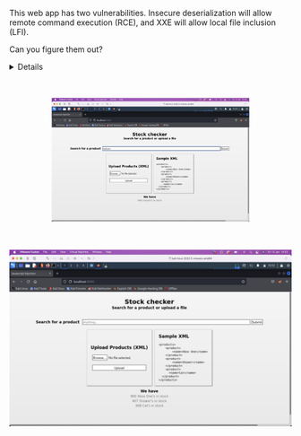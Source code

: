 This web app has two vulnerabilities. Insecure deserialization will allow remote command execution (RCE), and XXE will allow local file inclusion (LFI).

Can you figure them out?
<details>
Hint, payloadallthethings XXE and node-serialize.
</details>
<img src="../images/xxe.png" style="transform:scale(0.7);">
<img src="../images/xml-upload.png">
